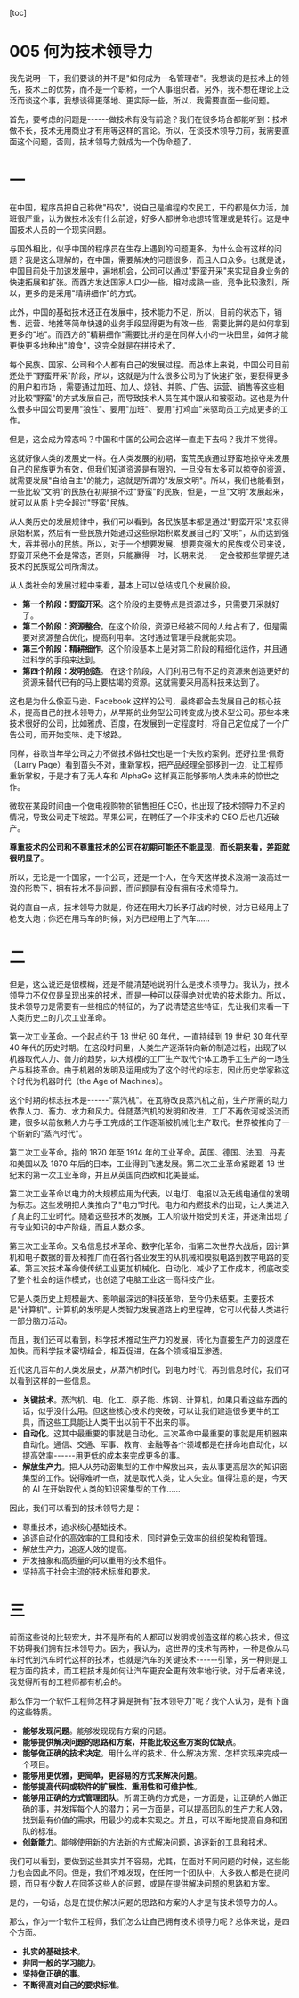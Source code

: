 [toc]
# 005 何为技术领导力

我先说明一下，我们要谈的并不是"如何成为一名管理者"。我想谈的是技术上的领先，技术上的优势，而不是一个职称，一个人事组织者。另外，我不想在理论上泛泛而谈这个事，我想谈得更落地、更实际一些，所以，我需要直面一些问题。

首先，要考虑的问题是------做技术有没有前途？我们在很多场合都能听到：技术做不长，技术无用商业才有用等这样的言论。所以，在谈技术领导力前，我需要直面这个问题，否则，技术领导力就成为一个伪命题了。

# 一

在中国，程序员把自己称做"码农"，说自己是编程的农民工，干的都是体力活，加班很严重，认为做技术没有什么前途，好多人都拼命地想转管理或是转行。这是中国技术人员的一个现实问题。

与国外相比，似乎中国的程序员在生存上遇到的问题更多。为什么会有这样的问题？我是这么理解的，在中国，需要解决的问题很多，而且人口众多。也就是说，中国目前处于加速发展中，遍地机会，公司可以通过"野蛮开采"来实现自身业务的快速拓展和扩张。而西方发达国家人口少一些，相对成熟一些，竞争比较激烈，所以，更多的是采用"精耕细作"的方式。

此外，中国的基础技术还正在发展中，技术能力不足，所以，目前的状态下，销售、运营、地推等简单快速的业务手段显得更为有效一些，需要比拼的是如何拿到更多的"地"。而西方的"精耕细作"需要比拼的是在同样大小的一块田里，如何才能更快更多地种出"粮食"，这完全就是在拼技术了。

每个民族、国家、公司和个人都有自己的发展过程。而总体上来说，中国公司目前还处于"野蛮开采"阶段，所以，这就是为什么很多公司为了快速扩张，要获得更多的用户和市场 ，需要通过加班、加人、烧钱、并购、广告、运营、销售等这些相对比较"野蛮"的方式发展自己，而导致技术人员在其中跟从和被驱动。这也是为什么很多中国公司要用"狼性"、要用"加班"、要用"打鸡血"来驱动员工完成更多的工作。

但是，这会成为常态吗？中国和中国的公司会这样一直走下去吗？我并不觉得。

这就好像人类的发展史一样。在人类发展的初期，蛮荒民族通过野蛮地掠夺来发展自己的民族更为有效，但我们知道资源是有限的，一旦没有太多可以掠夺的资源，就需要发展"自给自主"的能力，这就是所谓的"发展文明"。所以，我们也能看到，一些比较"文明"的民族在初期搞不过"野蛮"的民族，但是，一旦"文明"发展起来，就可以从质上完全超过"野蛮"民族。

从人类历史的发展规律中，我们可以看到，各民族基本都是通过"野蛮开采"来获得原始积累，然后有一些民族开始通过这些原始积累发展自己的"文明"，从而达到强大，吞并弱小的民族。所以，对于一个想要发展、想要变强大的民族或公司来说，野蛮开采绝不会是常态，否则，只能赢得一时，长期来说，一定会被那些掌握先进技术的民族或公司所淘汰。

从人类社会的发展过程中来看，基本上可以总结成几个发展阶段。

* **第一个阶段：野蛮开采**。这个阶段的主要特点是资源过多，只需要开采就好了。
* **第二个阶段：资源整合**。在这个阶段，资源已经被不同的人给占有了，但是需要对资源整合优化，提高利用率。这时通过管理手段就能实现。
* **第三个阶段：精耕细作**。这个阶段基本上是对第二阶段的精细化运作，并且通过科学的手段来达到。
* **第四个阶段：发明创造**。 在这个阶段，人们利用已有不足的资源来创造更好的资源来替代已有的马上要枯竭的资源。这就需要采用高科技来达到了。

这也是为什么像亚马逊、Facebook 这样的公司，最终都会去发展自己的核心技术，提高自己的技术领导力，从早期的业务型公司转变成为技术型公司。那些本来技术很好的公司，比如雅虎、百度，在发展到一定程度时，将自己定位成了一个广告公司，而开始变味、走下坡路。

同样，谷歌当年举公司之力不做技术做社交也是一个失败的案例。还好拉里·佩奇（Larry Page）看到苗头不对，重新掌权，把产品经理全部移到一边，让工程师重新掌权，于是才有了无人车和 AlphaGo 这样真正能够影响人类未来的惊世之作。

微软在某段时间由一个做电视购物的销售担任 CEO，也出现了技术领导力不足的情况，导致公司走下坡路。苹果公司，在聘任了一个非技术的 CEO 后也几近破产。

**尊重技术的公司和不尊重技术的公司在初期可能还不能显现，而长期来看，差距就很明显了**。

所以，无论是一个国家，一个公司，还是一个人，在今天这样技术浪潮一浪高过一浪的形势下，拥有技术不是问题，而问题是有没有拥有技术领导力。

说的直白一点，技术领导力就是，你还在用大刀长矛打战的时候，对方已经用上了枪支大炮；你还在用马车的时候，对方已经用上了汽车......

# 二

但是，这么说还是很模糊，还是不能清楚地说明什么是技术领导力。我认为，技术领导力不仅仅是呈现出来的技术，而是一种可以获得绝对优势的技术能力。所以，技术领导力是需要有一些相应的特征的，为了说清楚这些特征，先让我们来看一下人类历史上的几次工业革命。

第一次工业革命。一个起点约于 18 世纪 60 年代，一直持续到 19 世纪 30 年代至 40 年代的历史时期。在这段时间里，人类生产逐渐转向新的制造过程，出现了以机器取代人力、兽力的趋势，以大规模的工厂生产取代个体工场手工生产的一场生产与科技革命。由于机器的发明及运用成为了这个时代的标志，因此历史学家称这个时代为机器时代（the Age of Machines）。

这个时期的标志技术是------"蒸汽机"。在瓦特改良蒸汽机之前，生产所需的动力依靠人力、畜力、水力和风力。伴随蒸汽机的发明和改进，工厂不再依河或溪流而建，很多以前依赖人力与手工完成的工作逐渐被机械化生产取代。世界被推向了一个崭新的"蒸汽时代"。

第二次工业革命。指的 1870 年至 1914 年的工业革命。英国、德国、法国、丹麦和美国以及 1870 年后的日本，工业得到飞速发展。第二次工业革命紧跟着 18 世纪末的第一次工业革命，并且从英国向西欧和北美蔓延。

第二次工业革命以电力的大规模应用为代表，以电灯、电报以及无线电通信的发明为标志。这些发明把人类推向了"电力"时代。电力和内燃技术的出现，让人类进入了真正的工业时代。随着这些技术的发展，工人阶级开始受到关注，并逐渐出现了有专业知识的中产阶级，而且人数众多。

第三次工业革命。又名信息技术革命、数字化革命，指第二次世界大战后，因计算机和电子数据的普及和推广而在各行各业发生的从机械和模拟电路到数字电路的变革。第三次技术革命使传统工业更加机械化、自动化，减少了工作成本，彻底改变了整个社会的运作模式，也创造了电脑工业这一高科技产业。

它是人类历史上规模最大、影响最深远的科技革命，至今仍未结束。主要技术是"计算机"。计算机的发明是人类智力发展道路上的里程碑，它可以代替人类进行一部分脑力活动。

而且，我们还可以看到，科学技术推动生产力的发展，转化为直接生产力的速度在加快。而科学技术密切结合，相互促进，在各个领域相互渗透。

近代这几百年的人类发展史，从蒸汽机时代，到电力时代，再到信息时代，我们可以看到这样的一些信息。

* **关键技术**。蒸汽机、电、化工、原子能、炼钢、计算机，如果只看这些东西的话，似乎没什么用。但这些核心技术的突破，可以让我们建造很多更牛的工具，而这些工具能让人类干出以前干不出来的事。
* **自动化**。这其中最重要的事就是自动化。三次革命中最重要的事就是用机器来自动化。通信、交通、军事、教育、金融等各个领域都是在拼命地自动化，以提高效率------用更低的成本来完成更多的事。
* **解放生产力**。把人从劳动密集型的工作中解放出来，去从事更高层次的知识密集型的工作。说得难听一点，就是取代人类，让人失业。值得注意的是，今天的 AI 在开始取代人类的知识密集型的工作......

因此，我们可以看到的技术领导力是：

* 尊重技术，追求核心基础技术。
* 追逐自动化的高效率的工具和技术，同时避免无效率的组织架构和管理。
* 解放生产力，追逐人效的提高。
* 开发抽象和高质量的可以重用的技术组件。
* 坚持高于社会主流的技术标准和要求。

# 三

前面这些说的比较宏大，并不是所有的人都可以发明或创造这样的核心技术，但这不妨碍我们拥有技术领导力。因为，我认为，这世界的技术有两种，一种是像从马车时代到汽车时代这样的技术，也就是汽车的关键技术------引擎，另一种则是工程方面的技术，而工程技术是如何让汽车更安全更有效率地行驶。对于后者来说，我觉得所有的工程师都有机会的。

那么作为一个软件工程师怎样才算是拥有"技术领导力"呢？我个人认为，是有下面的这些特质。

* **能够发现问题**。能够发现现有方案的问题。
* **能够提供解决问题的思路和方案，并能比较这些方案的优缺点**。
* **能够做正确的技术决定**。用什么样的技术、什么解决方案、怎样实现来完成一个项目。
* **能够用更优雅，更简单，更容易的方式来解决问题**。
* **能够提高代码或软件的扩展性、重用性和可维护性**。
* **能够用正确的方式管理团队**。所谓正确的方式是，一方面是，让正确的人做正确的事，并发挥每个人的潜力；另一方面是，可以提高团队的生产力和人效，找到最有价值的需求，用最少的成本实现之。并且，可以不断地提高自身和团队的标准。
* **创新能力**。能够使用新的方法新的方式解决问题，追逐新的工具和技术。

我们可以看到，要做到这些其实并不容易，尤其，在面对不同问题的时候，这些能力也会因此不同。但是，我们不难发现，在任何一个团队中，大多数人都是在提问题，而只有少数人在回答这些人的问题，或是在提供解决问题的思路和方案。

是的，一句话，总是在提供解决问题的思路和方案的人才是有技术领导力的人。

那么，作为一个软件工程师，我们怎么让自己拥有技术领导力呢？总体来说，是四个方面。

* **扎实的基础技术**。
* **非同一般的学习能力**。
* **坚持做正确的事**。
* **不断得高对自己的要求标准**。  
